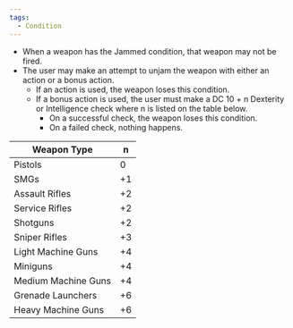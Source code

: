 ```yaml
---
tags:
  - Condition
---
```

- When a weapon has the Jammed condition, that weapon may not be fired. 
- The user may make an attempt to unjam the weapon with either an action or a bonus action.
	- If an action is used, the weapon loses this condition.
	- If a bonus action is used, the user must make a DC 10 + n Dexterity or Intelligence check where n is listed on the table below. 
		- On a successful check, the weapon loses this condition.
		- On a failed check, nothing happens.

| Weapon Type         | n   |
| ------------------- | --- |
| Pistols             | 0   |
| SMGs                | +1  |
| Assault Rifles      | +2  |
| Service Rifles      | +2  |
| Shotguns            | +2  |
| Sniper Rifles       | +3  |
| Light Machine Guns  | +4  |
| Miniguns            | +4  |
| Medium Machine Guns | +4  |
| Grenade Launchers   | +6  |
| Heavy Machine Guns  | +6  |
